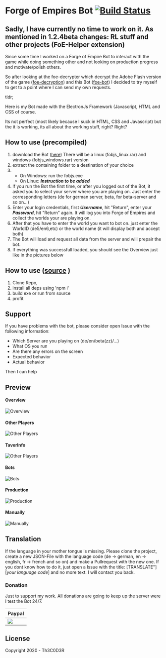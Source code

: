 
# Forge of Empires Bot [![Build Status](https://travis-ci.com/Th3C0D3R/FoBJS.svg?token=RwyETmryp2rK95JJsgYq&branch=master)](https://travis-ci.com/Th3C0D3R/FoBJS)


## Sadly, I have currently no time to work on it. As mentioned in 1.2.4beta changes: RL stuff and other projects (FoE-Helper extension)

Since some time I worked on a Forge of Empire Bot to interact with the game while doing something other and not looking on production progress and motivate/polish others.

So after looking at the foe-decrypter which decrypt the Adobe Flash version of the game ([foe-decryption](https://github.com/m3talstorm/foe-decryption)) and this Bot ([foe-bot](https://github.com/m3talstorm/foe-bot))
I decided to try myself to get to a point where I can send my own requests.

tldr;

Here is my Bot made with the ElectronJs Framework (Javascript, HTML and CSS of course.

Its not perfect (most likely because I suck in HTML, CSS and Javascript) but the it is working, its all about the working stuff, right? Right?

## How to use (precompiled)

1. download the Bot ([here](https://github.com/Th3C0D3R/FoBJS/raw/master/release-builds/fobjs_windows.zip))
There will be a linux (fobjs_linux.rar) and windows (fobjs_windows.rar) version
2. extract the containing folder to a destination of your choice
3. - On Windows: run the fobjs.exe
    - On Linux: ***Instruction to be added***
4. If you run the Bot the first time, or after you logged out of the Bot, it asked you to select your server where you are playing on. Just enter the corresponding letters (de for german server, beta, for beta-server and so on...)
5. Enter your login credentials, first ***Username***, hit "Return", enter your ***Password***, hit "Return" again. It will log you into Forge of Empires and collect the worlds your are playing on.
6. After that you have to enter the world you want to bot on. just enter the WorldID (de5/en6,etc) or the world name (it will display both and accept both)
7. The Bot will load and request all data from the server and will prepair the bot.
8. If everything was successfull loaded, you should see the Overview just like in the pictures below

## How to use ([source](https://github.com/Th3C0D3R/FoBJS/) )

1. Clone Repo,
2. install all deps using 'npm i'
3. build exe or run from source
4. profit

## Support

If you have problems with the bot, please consider open Issue with the following information:
* Which Server are you playing on (de/en/beta(zz)/...)
* What OS you run
* Are there any errors on the screen
* Expected behavior
* Actual behavior

Then I can help 

## Preview

#### Overview
![Overview](https://github.com/Th3C0D3R/FoBJS_Release/blob/master/imgs/Overview.png?raw=true)
#### Other Players
![Other Players](https://github.com/Th3C0D3R/FoBJS_Release/blob/master/imgs/Other%20Players.png?raw=true)
#### TaverInfo
![Other Players](https://github.com/Th3C0D3R/FoBJS_Release/blob/master/imgs/Taverninfo.png?raw=true)
#### Bots
![Bots](https://github.com/Th3C0D3R/FoBJS_Release/blob/master/imgs/Bots.png?raw=true)
#### Production
![Production](https://github.com/Th3C0D3R/FoBJS_Release/blob/master/imgs/Production.png?raw=true)
#### Manually
![Manually](https://github.com/Th3C0D3R/FoBJS_Release/blob/master/imgs/Manually.png?raw=true)

## Translation

If the language in your mother tongue is missing.
Please clone the project, create a new JSON-File with the language code (de -> german, en -> english, fr -> french and so on) and make a Pullrequest with the new one.
If you dont know how to do it, just open a Issue with the title:
[TRANSLATE"] [*your language code*]
and no more text.
I will contact you back.

### Donation
Just to support my work. All donations are going to keep up the server were I test the Bot 24/7.


| Paypal |
| ------ |
| [![](https://www.paypalobjects.com/en_US/i/btn/btn_donateCC_LG.gif)](https://www.paypal.com/cgi-bin/webscr?cmd=_s-xclick&hosted_button_id=G2D7BK2E7WJZY) 

License
-------
Copyright 2020 - Th3C0D3R
